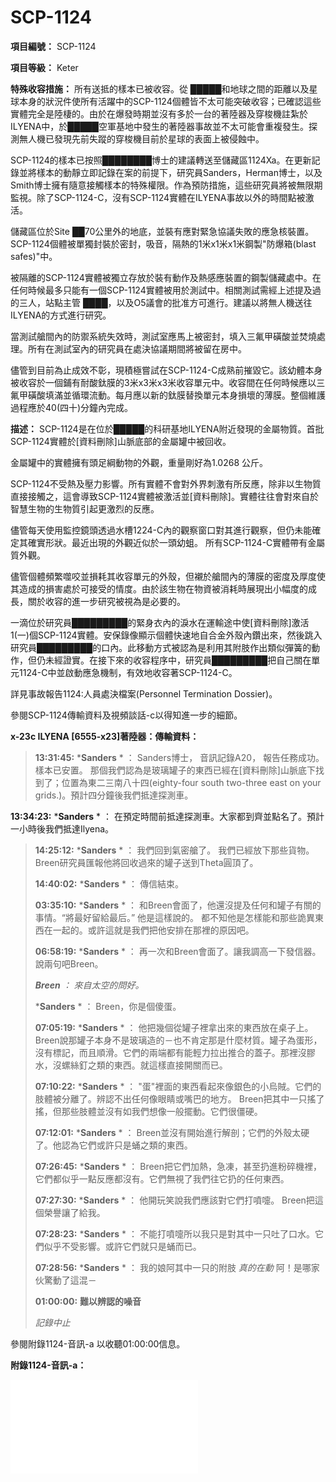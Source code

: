 # SCP-1124
                        


**項目編號：**  SCP-1124

**項目等級：**  Keter

**特殊收容措施：**  所有送抵的樣本已被收容。從 █████和地球之間的距離以及星球本身的狀況件使所有活躍中的SCP-1124個體皆不太可能突破收容；已確認這些實體完全是陸棲的。由於在爆發時期並沒有多於一台的著陸器及穿梭機註紮於ILYENA中，於█████空軍基地中發生的著陸器事故並不太可能會重複發生。探測無人機已發現先前失蹤的穿梭機目前於星球的表面上被侵蝕中。

SCP-1124的樣本已按照████████博士的建議轉送至儲藏區1124Xa。在更新記錄並將樣本的動靜立即記錄在案的前提下，研究員Sanders，Herman博士，以及Smith博士擁有隨意接觸樣本的特殊權限。作為預防措施，這些研究員將被無限期監視。除了SCP-1124-C，沒有SCP-1124實體在ILYENA事故以外的時間點被激活。

儲藏區位於Site ██70公里外的地底，並裝有應對緊急協議失敗的應急核裝置。SCP-1124個體被單獨封裝於密封，吸音，隔熱的1米x1米x1米鋼製"防爆箱(blast safes)"中。

被隔離的SCP-1124實體被獨立存放於裝有動作及熱感應裝置的鋼製儲藏處中。在任何時候最多只能有一個SCP-1124實體被用於測試中。相關測試需經上述提及過的三人，站點主管 ████，以及O5議會的批准方可進行。建議以將無人機送往ILYENA的方式進行研究。

當測試艙間內的防禦系統失效時，測試室應馬上被密封，填入三氟甲磺酸並焚燒處理。所有在測試室內的研究員在處決協議期間將被留在房中。

儘管到目前為止成效不彰，現積極嘗試在SCP-1124-C成熟前摧毀它。該幼體本身被收容於一個鋪有耐酸鈦膜的3米x3米x3米收容單元中。收容間在任何時候應以三氟甲磺酸填滿並循環流動。每月應以新的鈦膜替換單元本身損壞的薄膜。整個維護過程應於40(四十)分鐘內完成。

**描述：**  SCP-1124是在位於█████的科研基地ILYENA附近發現的金屬物質。首批SCP-1124實體於[資料刪除]山脈底部的金屬罐中被回收。

金屬罐中的實體擁有頭足綱動物的外觀，重量剛好為1.0268 公斤。

SCP-1124不受熱及壓力影響。所有實體不會對外界刺激有所反應，除非以生物質直接接觸之，這會導致SCP-1124實體被激活並[資料刪除]。實體往往會對來自於智慧生物的生物質引起更激烈的反應。

儘管每天使用監控鏡頭透過水槽1224-C內的觀察窗口對其進行觀察，但仍未能確定其確實形狀。最近出現的外觀近似於一頭幼蛆。 所有SCP-1124-C實體帶有金屬質外觀。

儘管個體頻繁噬咬並損耗其收容單元的外殼，但襯於艙間內的薄膜的密度及厚度使其造成的損害處於可接受的情度。由於該生物在物資被消耗時展現出小幅度的成長，關於收容的進一步研究被視為是必要的。

一滴位於研究員█████████的緊身衣內的淚水在運輸途中使[資料刪除]激活1(一)個SCP-1124實體。安保錄像顯示個體快速地自合金外殼內鑽出來，然後跳入研究員█████████的口內。此移動方式被認為是利用其附肢作出類似彈簧的動作，但仍未經證實。在接下來的收容程序中，研究員█████████把自己關在單元1124-C中並啟動應急機制，有效地收容著SCP-1124-C。

詳見事故報告1124:人員處決檔案(Personnel Termination Dossier)。

參閱SCP-1124傳輸資料及視頻談話-c以得知進一步的細節。

**x-23c ILYENA [6555-x23]著陸器：傳輸資料：** 


> **13:31:45:** 
***Sanders** * ： Sanders博士， 音訊記錄A20， 報告任務成功。 樣本已安置。 那個我們認為是玻璃罐子的東西已經在[資料刪除]山脈底下找到了；位置為東二三南八十四(eighty-four south two-three east on your grids.)。預計四分鐘後我們抵達探測車。

**13:34:23:** 
***Sanders** * ： 在預定時間前抵達探測車。大家都到齊並點名了。預計一小時後我們抵達Ilyena。
> 
> **14:25:12:** 
***Sanders** * ： 我們回到氣密艙了。 我們已經放下那些貨物。 Breen研究員匯報他將回收過來的罐子送到Theta圓頂了。
> 
> **14:40:02:** 
***Sanders** * ： 傳信結束。
> 
> **03:35:10:** 
***Sanders** * ： 和Breen會面了，他還沒提及任何和罐子有關的事情。“將最好留給最后。” 他是這樣說的。 都不知他是怎樣能和那些詭異東西在一起的。或許這就是我們把他安排在那裡的原因吧。
> 
> **06:58:19:** 
***Sanders** * ： 再一次和Breen會面了。讓我調高一下發信器。說兩句吧Breen。
> 
> ***Breen** ： 來自太空的問好。* 
> 
> ***Sanders** * ： Breen，你是個傻蛋。
> 
> **07:05:19:** 
***Sanders** * ： 他把幾個從罐子裡拿出來的東西放在桌子上。Breen說那罐子本身不是玻璃造的－也不肯定那是什麼材質。罐子為蛋形，沒有標記，而且順滑。它們的兩端都有能輕力拉出推合的蓋子。那裡沒膠水，沒螺絲釘之類的東西。就這樣直接開關而已。
> 
> **07:10:22:** 
***Sanders** * ： "蛋"裡面的東西看起來像銀色的小烏賊。它們的肢體被分離了。辨認不出任何像眼睛或嘴巴的地方。 Breen把其中一只搖了搖，但那些肢體並沒有如我們想像一般擺動。它們很僵硬。
> 
> **07:12:01:** 
***Sanders** * ： Breen並沒有開始進行解剖；它們的外殼太硬了。他認為它們或許只是蛹之類的東西。
> 
> **07:26:45:** 
***Sanders** * ： Breen把它們加熱，急凍，甚至扔進粉碎機裡，它們都似乎一點反應都沒有。它們無視了我們往它扔的任何東西。
> 
> **07:27:30:** 
***Sanders** * ： 他開玩笑說我們應該對它們打噴嚏。 Breen把這個榮譽讓了給我。
> 
> **07:28:23:** 
***Sanders** * ： 不能打噴嚏所以我只是對其中一只吐了口水。它們似乎不受影響。或許它們就只是蛹而已。
> 
> **07:28:56:** 
***Sanders** * ： 我的娘阿其中一只的附肢 *真的在動* 阿！是哪家伙驚動了這混－
> 
> **01:00:00:** 
**難以辨認的噪音** 
> 
> *記錄中止* 
> 

參閱附錄1124-音訊-a 以收聽01:00:00信息。

**附錄1124-音訊-a：** 

<iframe frameborder='0' scrolling='auto' class='html-block-iframe' src='/scp-1124/html/bbe63e5cc821bdd43775e40b54cc20660896c06c-12440502331464212562' allowtransparency='true' />

**SCP-1124 附錄-a ：** 
ILYENA著陸器於██/██/20██在沒有穿梭機的情況下回到位於內華達州██████的█████空軍基地。在通過██████將軍得知其抵達的狀況後，[6555-x23]被組織所獲得。 [6555-x23]內並沒有乘客，只載有超出承載量並裝於其原來容器的SCP-1124個體。聯繫Theta或太空站的嘗試自此以後皆以失敗告終。一台無人機已部署到█████以進行調查。

**SCP-1124 附錄-b ：** 
科研無人機x-23e能夠進入ILYENA的科研區域。在與無人機失去聯絡前發現了SCP-1124的一些未知變化。詳閱SCP-1124 影像記錄-c。

**SCP-1124 影像記錄-c：** 

<table class='wiki-content-table'>
 <tr>
  <td colspan='1' rowspan='1'>{**, &#20998;&#39006;&#32232;&#34399;, ** }</td>
  <td colspan='1' rowspan='1'>{**, &#25551;&#36848;, ** }</td>
  <td colspan='1' rowspan='1'>{**, &#29105;&#33021;&#20449;&#34399;, ** }</td>
 </tr>
 <tr>
  <td colspan='1' rowspan='1'>1124-01</td>
  <td colspan='1' rowspan='1'>&#32048;&#23567;(&#27599;&#39636;&#21083;&#22909;&#28858;1.0268 &#20844;&#26020;)&#20006;&#22823;&#33268;&#19981;&#27963;&#36493;&#12290;&#24118;&#26377;&#37329;&#23660;&#36074;&#22806;&#35264;&#12290; &#25793;&#26377;&#26126;&#39023;&#30340;&#37648;&#24418;&#22806;&#32617;&#21450;&#23436;&#20840;&#20841;&#20596;&#23565;&#31281;&#30340;&#22806;&#24418;&#12290; &#25512;&#28204;&#22312;&#26333;&#38706;&#26044;&#29983;&#29289;&#36074;&#19979;&#26178;&#23601;&#26371;&#28608;&#27963;&#12290;</td>
  <td colspan='1' rowspan='1'>&#27794;&#26377;&#29105;&#33021;&#20449;&#34399;</td>
 </tr>
 <tr>
  <td colspan='1' rowspan='1'>1124-02</td>
  <td colspan='1' rowspan='1'>&#26044;&#35299;&#21078;&#23416;&#35282;&#24230;&#19978;&#39006;&#20284;&#26044;&#24120;&#35211;&#30340;&#34584;&#34523;&#12290; &#22312;&#22806;&#35264;&#19978;&#21644;&#34584;&#34523;&#30340;&#19981;&#21516;&#20043;&#34389;&#22312;&#26044;&#20854;&#36523;&#39636;&#37096;&#20221;&#34701;&#21512;&#25104;&#22235;&#20491;&#39636;&#21312;&#20006;&#36879;&#36942;&#22235;&#20491;&#22291;&#26609;&#24418;&#33145;&#26564;&#20114;&#30456;&#36899;&#25509;&#12290;&#26377;&#19968;&#26781;&#21069;&#35320;&#35282;&#12290; &#28961;&#35222;&#31185;&#30740;&#28961;&#20154;&#27231;x-23e&#30340;&#23384;&#22312;&#12290;</td>
  <td colspan='1' rowspan='1'>&#27794;&#26377;&#29105;&#33021;&#20449;&#34399;</td>
 </tr>
 <tr>
  <td colspan='1' rowspan='1'>1124-05</td>
  <td colspan='1' rowspan='1'>&#21407;&#22987;&#20154;&#39006;&#22806;&#35264;&#12290; &#20986;&#29694;&#22312;&#19981;&#21516;&#30059;&#38754;&#20013;&#30340;&#22810;&#20491;&#20301;&#32622;&#12290;&#22312;&#36319;&#38568;&#28961;&#20154;&#27231;&#19968;&#27573;&#26178;&#38291;&#24460;&#65292;&#19968;&#22296;&#22823;&#22411;&#38275;&#20809;&#23565;&#29105;&#33021;&#20659;&#24863;&#22120;&#36896;&#25104;&#25613;&#20663;&#12290;</td>
  <td colspan='1' rowspan='1'>4&#181;m</td>
 </tr>
 <tr>
  <td colspan='1' rowspan='1'>1124-88</td>
  <td colspan='1' rowspan='1'>&#25105;&#20497;&#33021;&#30906;&#35469;&#32068;&#25104;1124&#30340;&#24460;&#20195;&#30340;&#29289;&#36074;&#20006;&#38750;&#22533;&#19981;&#21487;&#25703;&#30340;&#12290; &#22312;&#20854;&#20182;&#30059;&#38754;&#20013;&#39023;&#31034;&#20986;&#37027;&#20123;&#29289;&#36074;&#24050;&#32147;&#20877;&#29983;&#12290;</td>
  <td colspan='1' rowspan='1'>n/a</td>
 </tr>
 <tr>
  <td colspan='1' rowspan='1'>1124-89</td>
  <td colspan='1' rowspan='1'>[&#36039;&#26009;&#21034;&#38500;]</td>
  <td colspan='1' rowspan='1'>8&#181;m</td>
 </tr>
 <tr>
  <td colspan='1' rowspan='1'>1124-07</td>
  <td colspan='1' rowspan='1'>&#20491;&#39636;&#28961;&#35222;&#20102;&#28961;&#20154;&#27231;&#20351;&#20854;&#33021;&#23565;&#20491;&#39636;&#36914;&#34892;&#35443;&#32048;&#30340;&#27298;&#26597;&#12290;&#23427;&#25793;&#26377;&#21644;&#36523;&#39636;&#31561;&#38263;&#30340;&#23614;&#24052;&#12290;&#20841;&#32068;&#21508;&#32004;10&#21400;&#31859;&#38263;&#30340;&#37624;&#40786;&#24418;&#29273;&#40786;&#12290; &#35264;&#23519;&#21040;&#23427;&#20497;&#27491;&#25703;&#27584;Theta&#20013;&#30340;&#29254;&#22721;&#20006;&#25885;&#21462;&#23427;&#20497;&#12290; &#20854;&#25885;&#21462;&#34892;&#28858;&#20284;&#20046;&#36879;&#36942;&#20301;&#26044;&#36523;&#39636;&#21069;&#26041;&#38468;&#36817;&#30340;&#32048;&#38263;&#40763;&#23380;&#36914;&#34892;&#36628;&#21161;&#12290;</td>
  <td colspan='1' rowspan='1'>5.45&#181;m</td>
 </tr>
 <tr>
  <td colspan='1' rowspan='1'>1124-06</td>
  <td colspan='1' rowspan='1'>[&#36039;&#26009;&#21034;&#38500;]</td>
  <td colspan='1' rowspan='1'>[&#36039;&#26009;&#22833;&#25928;]</td>
 </tr>
 <tr>
  <td colspan='1' rowspan='1'>1124-24</td>
  <td colspan='1' rowspan='1'>&#21487;&#33021;&#22240;&#28858;&#29105;&#33021;&#20659;&#24863;&#22120;&#21463;&#25613;&#30340;&#32227;&#25925;&#65292;&#38917;&#30446;&#22806;&#34920;&#20986;&#29694;&#22823;&#24133;&#27874;&#21205;&#12290;&#38917;&#30446;&#26368;&#21021;&#21576;&#29694;&#29228;&#34892;&#21205;&#29289;&#30340;&#22806;&#35264;&#12290;</td>
  <td colspan='1' rowspan='1'>2&#181;m</td>
 </tr>
 <tr>
  <td colspan='1' rowspan='1'>1124-23</td>
  <td colspan='1' rowspan='1'>&#23565;x-23e&#36896;&#25104;&#30456;&#30070;&#22823;&#30340;&#25613;&#23475;&#12290;&#21462;&#27171;&#22519;&#34892;&#22120;&#23436;&#20840;&#34987;&#28342;&#35299;&#12290;</td>
  <td colspan='1' rowspan='1'>[&#36039;&#26009;&#22833;&#25928;]</td>
 </tr>
 <tr>
  <td colspan='1' rowspan='1'>1124-&#9608;&#9608;&#9608;&#9608;</td>
  <td colspan='1' rowspan='1'>&#22312;&#36914;&#34892;&#19968;&#20123;&#35264;&#23519;&#24460;&#65292;&#38917;&#30446;&#30340;&#22806;&#34920;&#35722;&#26356;&#25104; [&#36039;&#26009;&#21034;&#38500;]&#20006;&#20316;&#20986;&#22909;&#20687;&#35201;&#28961;&#20154;&#27231;&#20063;&#35201;&#36889;&#27171;&#20570;&#30340;&#25163;&#21218;&#12290;&#30740;&#31350;&#21729;&#36953;&#25511;&#25805;&#25511;&#28961;&#20154;&#27231;&#22039;&#35430;&#21644;&#20491;&#39636;&#36914;&#34892;&#28317;&#36890;&#12290;&#36889;&#27425;&#35328;&#35486;&#19978;&#30340;&#21050;&#28608;&#23566;&#33268;&#20491;&#39636;&#34909;&#21521;&#28961;&#20154;&#27231;&#20006;&#20351;&#33287;x-23e&#30340;&#36890;&#20449;&#20013;&#26039;&#12290; &#27794;&#26377;&#24471;&#21040;&#36890;&#19968;&#27493;&#30340;&#36039;&#26009;&#12290;</td>
  <td colspan='1' rowspan='1'>[&#36039;&#26009;&#22833;&#25928;]</td>
 </tr>
</table>
**編者注-附錄-d** 
表現出低熱信號的SCP-1124實體的幼代的外觀都有少許分別，但都擁有一些共同特徵包括棱角分明的金屬特徵以及分離的肢體。

擁有較高熱能信號的個體似乎擁有較少的棱角而且肢體沒有分離。 有些身體的特徵和目前關在站點內的動物相似，儘管這些改變主要以爬行動物為主。

█████的溫度於-208到-223 ºC之間，地表重力約為44.88 m/s^2。ILYENA的生命保障系統已停止運作。ILYENA內部的重力穩定產生器同樣停止運作。█████的大氣層會腐蝕大部份的地球金屬。這些個體並不需要空氣，並由目前未知的有機物質及金屬組成。

由於對ILYENA的活躍樣本的測試受限於ILYENA的上述狀況以及科研無人機的局限性，要求測試收容於地球的樣本以確認環境因素是否影響SCP-1124的能力。

**錄像影片1124C區域：** 


> *研究員█████████帶著裝有一個SCP-1124實體的容器進入1124C區域。* 
> 
> *█████████失去平衡。一滴眼淚在詳細檢查中被發現於研究員的腿部附近。微量的血液濺在外殼上。* 
> 
> *外殼開始到處移動並沿著地版滑動。* 
> 
> *█████████將雙手按在外殼上，有效地停止它的移動。* 
> 
> *一個細孔出現在外殼表面。研究員 █████████將一隻手接在孔上然後馬上因疼痛而收回。* 
> 
> *一個符合SCP-1124-1典型外貌的身形從細孔中探出，靜止了大約3秒。* 
> 
> *█████████維持不動並繼續望向SCP-1124.* 
> 
> *SCP-1124退回孔內。* 
> 
> *█████████自單元1124-C附近的儲藏室製造緊急薄膜並靠到盒子上試圖將它蓋到外殼上。* 
> 
> *SCP-1124自外殼中射出並進入█████████口中。* 
> 
> *█████████表現出恐慌，奔至艙室1124-C並擊打對連接到應急機制的按鈕。* 
> 
> *通往單元1124-C的門鎖上並開始填充三氟甲磺酸和蒸氣。* 
> 
> *█████████的頭稍微"膨脹"。 █████████四分五裂。 █████████的頭顱似乎從頭皮內裂開。鮮血從顱骨孔口流出。* 
> 
> *此時薄膜完全被酸淹沒但已完全鋪滿了整個水槽。能聽見抓撓金屬的聲音，隨後為低沉的撞擊聲和“類似氣球爆掉”的聲音。* 
> 


<a shape='rect' class='collapsible-block-link' href='javascript:;'>&#30456;&#38364;&#25991;&#20214;</a>

<a shape='rect' class='collapsible-block-link' href='javascript:;'>&#30456;&#38364;&#25991;&#20214;</a>

**ILYENA，Tantalus計畫，以及灰龍事故(Grey Dragon Incident)的簡史** 

ILYENA，或Site-x19是以進行在地球實施時被認為風險過大的研究及實驗為目的而建立的。由於█████的位置使然，ILYENA是一種低風險而且容易捨棄的方案。 █████的大氣層使任何收容失效變得無關緊要，而且能快速進行處決。

在數十年來的研究以及處決的失敗嘗試後，SCP-███變得溫順。 在這30年 “緩衝期”內， 完全沒有進行專注於SCP-███的本質或起源的研究及測試。SCP-███重編級為Euclid，但收容措施並沒有改動。

SCP-███極不尋常的溫順行為在當時幾乎是令人費解的。SCP-███整體上平靜的這段時間在基金會在Sector ████████的介入後不久開始。 基金會對地外的介入是對於由於 ██████公式的發現造成民用科技的突破性發展，以及對Sector ████████的後續殖民的的響應。

SCP-███於██/██/20██，載有SCP-1124罐子的著陸艙於內華州██████的[資料刪除]空軍基地時再一次變得活躍。這導致Site-██被毀壞並使其中的內容[資料刪除]被稱為"灰龍事故"。

當登陸艙抵達[資料刪除]空軍基地時，Site-██中位於block █的警報因收容間中的SCP-███的熱能及動能變動而響起來。 協助守衛SCP-███的D級人員回報在收容間中的移動跡象，SCP-███不久突破收容，忽視站點人員並直接前往ILYENA著陸器的坐標。

警報發送到██████將軍手上。將軍命令一個營的士兵配備[資料刪除]於前往著陸器的路上阻截SCP-███。導致███人傷亡。 各攜帶一個SCP-1124的Alpha莢艙的機動特遣隊Alpha-2 及Delta-5，被SCP-███攔截並摧毀。基金會蒙受慘重的損失。它被機動特遣隊Iota-5在收回大量的SCP-1124後不久發現協議已被打破，而那些莢艙作為牽制措施留給其他組織。用於分散注意力的莢艙的情況不得而知。

SCP-███在 ██年間未被收容。其中[資訊刪除]變得不適宜居住，成為基金會歷史上最嚴重的一次的收容失效。SCP-███最後被一個未激活的SCP-1124引誘至一個新的收容室。

在阻截SCP-███的行動中，SCP-███的收容室被重新設計並設置於一個先前棄置的設施下70公里的地底中。牆壁被一池三氟甲磺酸包圍，而收容措施已於站點中實施。SCP-███的收容，以及機動特遣隊Iota-5的回歸及立即處決使灰龍事故告一段落。

Tantalus計劃隨著一連串由SCP-███的收容失效引起的事故於20██年夏天開始。 SCP-███通過行動表明它和SCP-1124的關聯。計劃包括將SCP-███遷移到 ████上的新研究設施以進行另一系列處決嘗試。





**相关SCP项目：**  [SCP-682](/scp-682) "不灭孽蜥"




« [SCP-1123](/scp-1123) | SCP-1124 | [SCP-1125](/scp-1125) »





                    